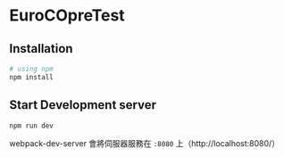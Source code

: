 # EuroCOpreTest

## Installation

```bash
# using npm
npm install
```

## Start Development server

```bash
npm run dev
```

webpack-dev-server 會將伺服器服務在 `:8080` 上（http://localhost:8080/）
